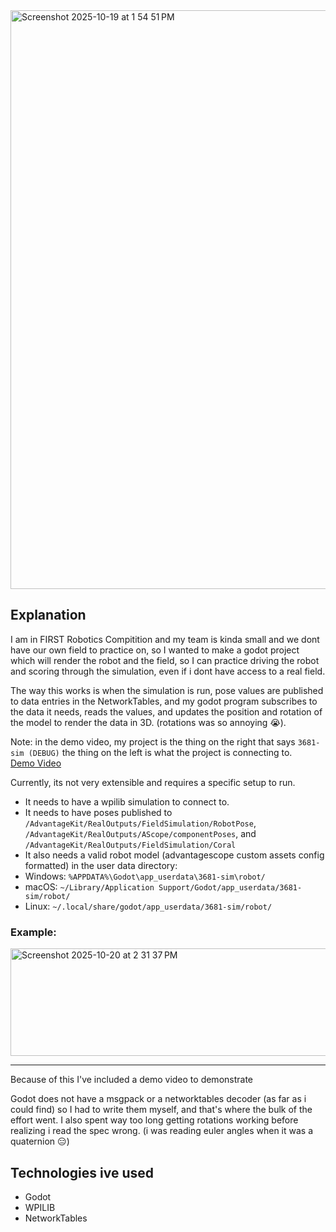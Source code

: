 <img width="1536" height="926" alt="Screenshot 2025-10-19 at 1 54 51 PM" src="https://github.com/user-attachments/assets/0642f045-f32a-4910-8662-7545b566a4d7" />

## Explanation

I am in FIRST Robotics Compitition and my team is kinda small and we dont have our own field to practice on, so I wanted to make a godot project which will render the robot and the field, so I can practice driving the robot and scoring through the simulation, even if i dont have access to a real field.

The way this works is when the simulation is run, pose values are published to data entries in the NetworkTables, and my godot program subscribes to the data it needs, reads the values, and updates the position and rotation of the model to render the data in 3D. (rotations was so annoying :sob:).
  
Note: in the demo video, my project is the thing on the right that says `3681-sim (DEBUG)` the thing on the left is what the project is connecting to.  
[Demo Video](https://youtu.be/OelT4QfQNLY)

Currently, its not very extensible and requires a specific setup to run.
  
- It needs to have a wpilib simulation to connect to.
- It needs to have poses published to `/AdvantageKit/RealOutputs/FieldSimulation/RobotPose`, `/AdvantageKit/RealOutputs/AScope/componentPoses`, and `/AdvantageKit/RealOutputs/FieldSimulation/Coral`
- It also needs a valid robot model (advantagescope custom assets config formatted) in the user data directory:
- Windows: `%APPDATA%\Godot\app_userdata\3681-sim\robot/`
- macOS: `~/Library/Application Support/Godot/app_userdata/3681-sim/robot/`
- Linux: `~/.local/share/godot/app_userdata/3681-sim/robot/`

### Example:
<img width="920" height="172" alt="Screenshot 2025-10-20 at 2 31 37 PM" src="https://github.com/user-attachments/assets/a3b055d1-dfc0-4269-a2fa-e00237084535" />  

---

Because of this I've included a demo video to demonstrate

Godot does not have a msgpack or a networktables decoder (as far as i could find) so I had to write them myself, and that's where the bulk of the effort went. I also spent way too long getting rotations working before realizing i read the spec wrong. (i was reading euler angles when it was a quaternion 😑)

## Technologies ive used
- Godot
- WPILIB
- NetworkTables
